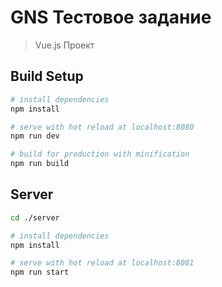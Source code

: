 # GNS Тестовое задание

> Vue.js Проект

## Build Setup

``` bash
# install dependencies
npm install

# serve with hot reload at localhost:8080
npm run dev

# build for production with minification
npm run build
```

## Server

``` bash
cd ./server

# install dependencies
npm install

# serve with hot reload at localhost:8081
npm run start
```